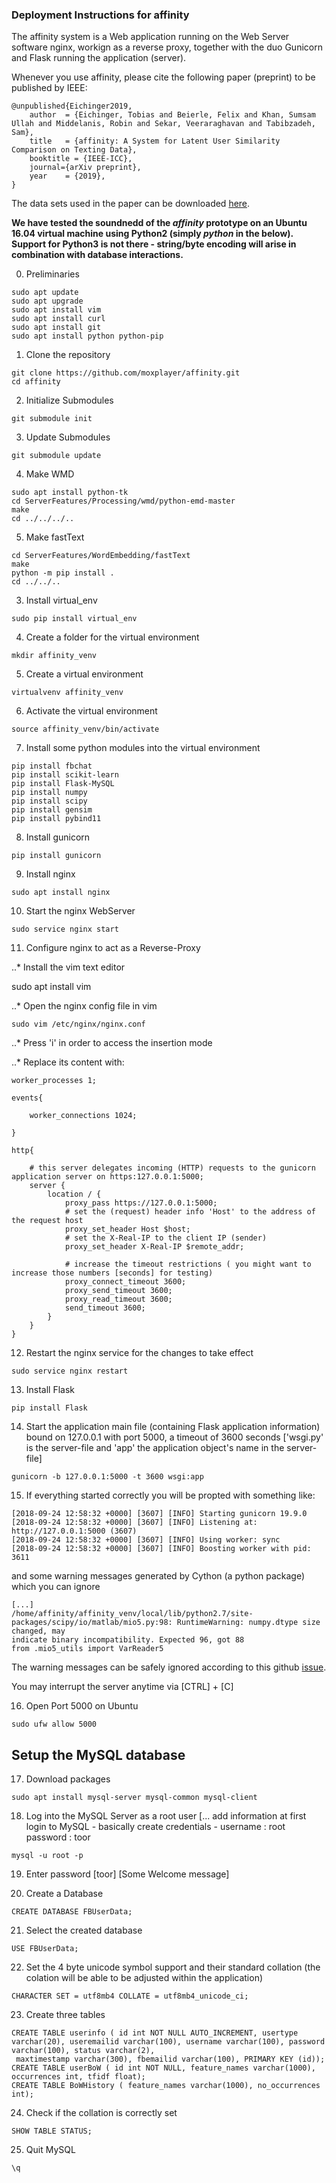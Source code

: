 ### Deployment Instructions for affinity

The affinity system is a Web application running on the Web Server software nginx,
workign as a reverse proxy, together with the duo Gunicorn and Flask running the application (server).

Whenever you use affinity, please cite the following paper (preprint) to be published by IEEE:

```
@unpublished{Eichinger2019,
	author	= {Eichinger, Tobias and Beierle, Felix and Khan, Sumsam Ullah and Middelanis, Robin and Sekar, Veeraraghavan and Tabibzadeh, Sam},
	title	= {affinity: A System for Latent User Similarity Comparison on Texting Data},
	booktitle = {IEEE-ICC},
	journal={arXiv preprint},
	year 	= {2019},
}
```

The data sets used in the paper can be downloaded [here](some_link).


**We have tested the soundnedd of the *affinity* prototype on an Ubuntu 16.04 virtual machine using Python2 (simply *python* in the below).**
**Support for Python3 is not there - string/byte encoding will arise in combination with database interactions.**

0. Preliminaries

```
sudo apt update
sudo apt upgrade
sudo apt install vim
sudo apt install curl
sudo apt install git
sudo apt install python python-pip
```

1. Clone the repository
```
git clone https://github.com/moxplayer/affinity.git
cd affinity
```
2. Initialize Submodules
```
git submodule init
```

3. Update Submodules
```
git submodule update
```

4. Make WMD
```
sudo apt install python-tk
cd ServerFeatures/Processing/wmd/python-emd-master
make
cd ../../../..
```

5. Make fastText
```
cd ServerFeatures/WordEmbedding/fastText
make
python -m pip install .
cd ../../..
```

3. Install virtual_env
```
sudo pip install virtual_env
```

4. Create a folder for the virtual environment
```
mkdir affinity_venv
```

5. Create a virtual environment
```
virtualvenv affinity_venv
```

6. Activate the virtual environment
```
source affinity_venv/bin/activate
```

7. Install some python modules into the virtual environment
```
pip install fbchat
pip install scikit-learn
pip install Flask-MySQL
pip install numpy
pip install scipy
pip install gensim
pip install pybind11
```

8. Install gunicorn
```
pip install gunicorn
```

9. Install nginx
```
sudo apt install nginx
```

10. Start the nginx WebServer
```
sudo service nginx start
```

11. Configure nginx to act as a Reverse-Proxy

..* Install the vim text editor

sudo apt install vim

..* Open the nginx config file in vim
```
sudo vim /etc/nginx/nginx.conf
```
..* Press 'i' in order to access the insertion mode

..* Replace its content with:

```
worker_processes 1;

events{

	worker_connections 1024;

}

http{

	# this server delegates incoming (HTTP) requests to the gunicorn application server on https:127.0.0.1:5000;
	server {
		location / {
			proxy_pass https://127.0.0.1:5000;
			# set the (request) header info 'Host' to the address of the request host
			proxy_set_header Host $host;
			# set the X-Real-IP to the client IP (sender)
			proxy_set_header X-Real-IP $remote_addr;

			# increase the timeout restrictions ( you might want to increase those numbers [seconds] for testing)
			proxy_connect_timeout 3600;
			proxy_send_timeout 3600;
			proxy_read_timeout 3600;
			send_timeout 3600;
		}
	}
}
```

12. Restart the nginx service for the changes to take effect
```
sudo service nginx restart
```

13. Install Flask
```
pip install Flask
```

14. Start the application main file (containing Flask application information) bound on 127.0.0.1 with port 5000, a timeout of 3600 seconds
['wsgi.py' is the server-file and 'app' the application object's name in the server-file]
```
gunicorn -b 127.0.0.1:5000 -t 3600 wsgi:app
```

15. If everything started correctly you will be propted with something like:
```
[2018-09-24 12:58:32 +0000] [3607] [INFO] Starting gunicorn 19.9.0
[2018-09-24 12:58:32 +0000] [3607] [INFO] Listening at: http://127.0.0.1:5000 (3607)
[2018-09-24 12:58:32 +0000] [3607] [INFO] Using worker: sync
[2018-09-24 12:58:32 +0000] [3607] [INFO] Boosting worker with pid: 3611
```
and some warning messages generated by Cython (a python package) which you can ignore
```
[...]
/home/affinity/affinity_venv/local/lib/python2.7/site-packages/scipy/io/matlab/mio5.py:98: RuntimeWarning: numpy.dtype size changed, may
indicate binary incompatibility. Expected 96, got 88
from .mio5_utils import VarReader5
```

The warning messages can be safely ignored according to this github [issue](https://github.com/ContinuumIO/anaconda-issues/issues/6678).

You may interrupt the server anytime via [CTRL] + [C]

16. Open Port 5000 on Ubuntu
```
sudo ufw allow 5000
```

## Setup the MySQL database

17. Download packages
```
sudo apt install mysql-server mysql-common mysql-client
```

18. Log into the MySQL Server as a root user
[... add information at first login to MySQL - basically create credentials -
	username : root
	password : toor
```
mysql -u root -p
```

19. Enter password [toor]
[Some Welcome message]

20. Create a Database
```
CREATE DATABASE FBUserData;
```

21. Select the created database
```
USE FBUserData;
```

22. Set the 4 byte unicode symbol support and their standard collation (the colation will be able to be adjusted within the application)
```
CHARACTER SET = utf8mb4 COLLATE = utf8mb4_unicode_ci;
```

23. Create three tables
```
CREATE TABLE userinfo ( id int NOT NULL AUTO_INCREMENT, usertype varchar(20), useremailid varchar(100), username varchar(100), password varchar(100), status varchar(2),
 maxtimestamp varchar(300), fbemailid varchar(100), PRIMARY KEY (id));
CREATE TABLE userBoW ( id int NOT NULL, feature_names varchar(1000), occurrences int, tfidf float);
CREATE TABLE BoWHistory ( feature_names varchar(1000), no_occurrences int);
```

24. Check if the collation is correctly set
```
SHOW TABLE STATUS;
```

25. Quit MySQL
```
\q
```


















